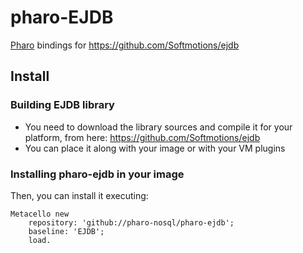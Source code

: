 pharo-EJDB 
======

[Pharo](https://www.pharo.org) bindings for https://github.com/Softmotions/ejdb

Install
-------

### Building EJDB library

- You need to download the library sources and compile it for your platform, from here: https://github.com/Softmotions/ejdb
- You can place it along with your image or with your VM plugins

### Installing pharo-ejdb in your image
Then, you can install it executing:

```Smalltalk
Metacello new 
	repository: 'github://pharo-nosql/pharo-ejdb';
	baseline: 'EJDB';
	load.
```
